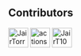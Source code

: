 <!-- ALL-CONTRIBUTORS-LIST:START -->
## Contributors
<a href='https://github.com/JairTorres1003' target='_blank'><img src='https://images.weserv.nl/?url=https://avatars.githubusercontent.com/u/83931760?v=4&h=100&w=100&mask=circle' alt='JairTorres1003' title='JairTorres1003' width='40' height='40' /></a> 
<a href='https://github.com/actions-user' target='_blank'><img src='https://images.weserv.nl/?url=https://avatars.githubusercontent.com/u/65916846?v=4&h=100&w=100&mask=circle' alt='actions-user' title='actions-user' width='40' height='40' /></a> 
<a href='https://github.com/JairT1003' target='_blank'><img src='https://images.weserv.nl/?url=https://avatars.githubusercontent.com/u/132600119?v=4&h=100&w=100&mask=circle' alt='JairT1003' title='JairT1003' width='40' height='40' /></a> 
<!-- ALL-CONTRIBUTORS-LIST:END -->
